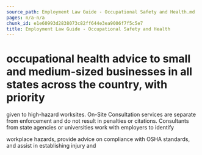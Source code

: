 ```yaml
---
source_path: Employment Law Guide - Occupational Safety and Health.md
pages: n/a-n/a
chunk_id: e1e60993d2838073c82ff644e3ea9006f7f5c5e7
title: Employment Law Guide - Occupational Safety and Health
---
```

# occupational health advice to small and medium-sized businesses in all states across the country, with priority

given to high-hazard worksites. On-Site Consultation services are separate from enforcement and do not result in penalties or citations. Consultants from state agencies or universities work with employers to identify

workplace hazards, provide advice on compliance with OSHA standards, and assist in establishing injury and
